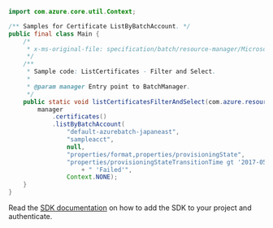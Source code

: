 ```java
import com.azure.core.util.Context;

/** Samples for Certificate ListByBatchAccount. */
public final class Main {
    /*
     * x-ms-original-file: specification/batch/resource-manager/Microsoft.Batch/stable/2022-01-01/examples/CertificateListWithFilter.json
     */
    /**
     * Sample code: ListCertificates - Filter and Select.
     *
     * @param manager Entry point to BatchManager.
     */
    public static void listCertificatesFilterAndSelect(com.azure.resourcemanager.batch.BatchManager manager) {
        manager
            .certificates()
            .listByBatchAccount(
                "default-azurebatch-japaneast",
                "sampleacct",
                null,
                "properties/format,properties/provisioningState",
                "properties/provisioningStateTransitionTime gt '2017-05-01' or properties/provisioningState eq"
                    + " 'Failed'",
                Context.NONE);
    }
}
```

Read the [SDK documentation](https://github.com/Azure/azure-sdk-for-java/blob/azure-resourcemanager-batch_1.0.0/sdk/batch/azure-resourcemanager-batch/README.md) on how to add the SDK to your project and authenticate.
